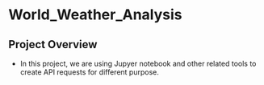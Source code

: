 # World_Weather_Analysis
## Project Overview
- In this project, we are using Jupyer notebook and other related tools to create API requests for different purpose.
